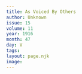 ```yaml
---
title: As Voiced By Others
author: Unknown
issue: 15
volume: 11
year: 1916
month: 47
day: V
tags:
layout: page.njk
image:
---
```



